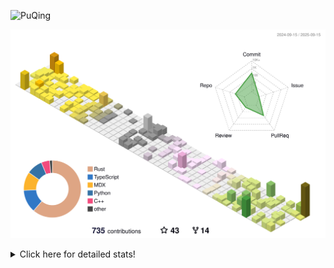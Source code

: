 ![PuQing](https://user-images.githubusercontent.com/27223114/171565019-9a56fae6-b08b-421f-99db-7e830da42371.png)

![](./profile-3d-contrib/profile-season-animate.svg)

<details>
<summary>Click here for detailed stats!</summary>

<!--START_SECTION:waka-->
![Lines of code](https://img.shields.io/badge/From%20Hello%20World%20I%27ve%20Written-2.7%20million%20lines%20of%20code-blue)

**🐱 My GitHub Data** 

> 📦 455.7 kB Used in GitHub's Storage 
 > 
> 🏆 494 Contributions in the Year 2025
 > 
> 🚫 Not Opted to Hire
 > 
> 📜 35 Public Repositories 
 > 
> 🔑 35 Private Repositories 
 > 
**I'm an Early 🐤** 

```text
🌞 Morning                988 commits         ██░░░░░░░░░░░░░░░░░░░░░░░   09.27 % 
🌆 Daytime                4601 commits        ███████████░░░░░░░░░░░░░░   43.16 % 
🌃 Evening                2869 commits        ███████░░░░░░░░░░░░░░░░░░   26.91 % 
🌙 Night                  2203 commits        █████░░░░░░░░░░░░░░░░░░░░   20.66 % 
```


📊 **This Week I Spent My Time On** 

```text
💬 Programming Languages: 
Swift                    12 hrs 14 mins      ██████████████░░░░░░░░░░░   57.36 % 
Rust                     3 hrs 59 mins       █████░░░░░░░░░░░░░░░░░░░░   18.68 % 
Python                   2 hrs 11 mins       ███░░░░░░░░░░░░░░░░░░░░░░   10.31 % 
C++                      1 hr 4 mins         █░░░░░░░░░░░░░░░░░░░░░░░░   05.03 % 
JSON                     36 mins             █░░░░░░░░░░░░░░░░░░░░░░░░   02.86 % 

🔥 Editors: 
VS Code                  21 hrs 19 mins      █████████████████████████   99.92 % 
Obsidian                 0 secs              ░░░░░░░░░░░░░░░░░░░░░░░░░   00.08 % 

💻 Operating System: 
Mac                      12 hrs 54 mins      ███████████████░░░░░░░░░░   60.48 % 
WSL                      5 hrs 4 mins        ██████░░░░░░░░░░░░░░░░░░░   23.75 % 
Linux                    3 hrs 22 mins       ████░░░░░░░░░░░░░░░░░░░░░   15.77 % 
```


<!--END_SECTION:waka-->
</details>
